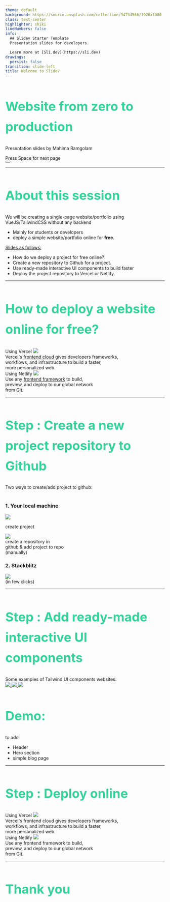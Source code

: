 ```yaml
---
theme: default
background: https://source.unsplash.com/collection/94734566/1920x1080
class: text-center
highlighter: shiki
lineNumbers: false
info: |
  ## Slidev Starter Template
  Presentation slides for developers.

  Learn more at [Sli.dev](https://sli.dev)
drawings:
  persist: false
transition: slide-left
title: Welcome to Slidev
---
```


# Website from zero to production

Presentation slides by Mahima Ramgolam

<div class="pt-12">
  <span @click="$slidev.nav.next" class="px-2 py-1 rounded cursor-pointer" hover="bg-white bg-opacity-10">
    Press Space for next page <carbon:arrow-right class="inline"/>
  </span>
</div>

<div class="abs-br m-6 flex gap-2">
  <button @click="$slidev.nav.openInEditor()" title="Open in Editor" class="text-xl slidev-icon-btn opacity-50 !border-none !hover:text-white">
    <carbon:edit />
  </button>
  <a href="https://github.com/slidevjs/slidev" target="_blank" alt="GitHub"
    class="text-xl slidev-icon-btn opacity-50 !border-none !hover:text-white">
    <carbon-logo-github />
  </a>
</div>

<style>
  .slidev-layout.cover h1 {
    font-size: 45px;
    color: #34D399;
    line-height: 4rem;
    font-weight: 900;
    /* padding-bottom: 25px; */
  }
</style>

<!--
[1mins]
Hi everyone,
Welcome to my session.
I am Mahima Ramgolam. A frontend developer.
First of all, I thank you for atttending my prsentation today,
lets dive directly into the subject,
my topic for today is Website from zero to production
-->

---

# About this session

<div class="text-green-200">We will be creating a single-page website/portfolio using VueJS/TailwindCSS without any backend
</div>

- Mainly for students or developers
- deploy a simple website/portfolio online for <b class="text-green-300">free</b>.

<u>Slides as follows:</u>

- How do we deploy a project for free online?
- Create a new repository to Github for a project.
- Use ready-made interactive UI components to build faster
- Deploy the project repository to Vercel or Netlify.

<style>

  h1 {
    font-size: 40px;
    color: #34D399;
    line-height: 4rem;
    font-weight: 700;
  }
</style>

<!--
[3mins]
We will be creating a single-page website/portfolio using VueJS/TailwindCSS and
deploy it online through Vercel/Netlify


- students - looking for a job - built portfolio
- developers -developing projects -deploy website online to showcase recruiters
-->

---

# How to deploy a website online for free?

<div class="flex justify-between">

  <div class="flex flex-col gap-4">
  Using Vercel

  <a href="https://vercel.com/" target="_blank" class="border-none" >
  <img
  src="/vercel.png"
  class="w[400px]"
  />
  </a>

  <div class="text-sm">
  Vercel's <u>frontend cloud</u> gives developers frameworks,<br/> workflows, and infrastructure to build a faster,<br/> more personalized web.
  </div>
  </div>

  <div class="flex flex-col gap-4">
  Using Netlify
  <a href="https://www.netlify.com/" target="_blank" class="border-none" >
  <img
  src="/netlify.png"
  class="w[400px] h-[225px]"
  />
  </a>

  <div>
  Use any <u>frontend framework</u> to build, <br/> preview, and deploy to our global network <br/> from Git.
  </div>  
  </div>

</div>

<style>

  h1 {
    font-size: 40px;
    color: #34D399;
    line-height: 4rem;
    font-weight: 700;
  }
</style>

---

# Step : Create a new project repository to Github

<div class="text-center"> Two ways to create/add project to github:
</div>
<br/>
<div grid="~ cols-2 gap-4">
<div >

<h3 class="text-center pb-4">1. Your local machine </h3>

<div class="flex items-center">
<img
  src="/terminal.png"
  class="w-56"
/>
<p class="text-sm">create project</p>
</div>

<div>
<div  class="flex items-center pt-4">
<img
  src="/github-screenshot.png"
  class="w-64 -mt-4"
/>

<div class="text-sm pl-2">create a repository in <br/>github & add project to repo</div>
</div>
</div>
<div class="pl-24 text-sm"> (manually) </div>
</div>

<div class="flex flex-col items-center">

<h3 class="text-center pb-4">2. Stackblitz</h3>
<div class="text-center">
<img
  src="/stackblitz.png"
  class="w-[400px]"
/>

<div class="text-sm">(in few clicks)</div>

</div>
</div>
</div>

<style>

  h1 {
    font-size: 40px;
    color: #34D399;
    line-height: 4rem;
    font-weight: 700;
  }
</style>

<!--
[5mins]
1. Using stackblitz
- provides a full development environment in the browser, it currently supports javascript/adjacent framework such vue/react/angular/nuxt/nextjs.
- developers can create new project in seconds, connect these projects to their github code repositories to work on
- it takes care of installing dependencies, compiling, bumdling and hot reloading
- stakblitz is powered by webContainers

StackBlitz instructions
- Register for a free account on GitHub.
- StackBlitz uses your GitHub account as a social login.
- Register for a free StackBlitz account by using your GitHub account.
- On StackBlitz's site, click START A NEW APP then select Vue to start a new Vue workspace.
-->

---

# Step : Add ready-made interactive UI components

<div>Some examples of Tailwind UI components websites:
</div>

<div class="flex gap-4 items-center pb-12">
<a href="https://tailwindui.com/" target="_blank" class="border-none" >
<img
  src="/tailwindUI.png"
  class="w-32 h-8"
/>
</a>

<a href="https://flowbite.com/" target="_blank" class="border-none" >
<img
  src="/flowbites.png"
  class="w-32"
/>
</a>

<a href="https://daisyui.com/" target="_blank" class="border-none" >
<img
src="/daisyui.png"
class="w-32"
/>
</a>
</div>

# Demo:

<div class="-mt-4" v-click>to add: </div>

<ul v-after>
<li>Header</li>
<li>Hero section</li>
<li>simple blog page</li>
</ul>

<!--
[10mins]
flowbites header
flowbites > docs - navbar

gallerry
tailwindUI > applicationui > gridList
-->

<style>

  h1 {
    font-size: 35px;
    color: #34D399;
    line-height: 4rem;
    font-weight: 700;
  }
</style>

---

# Step : Deploy online

<div class="flex justify-between">

  <div class="flex flex-col gap-4">
  Using Vercel

  <a href="https://daisyui.com/" target="_blank" class="border-none" >
  <img
  src="/vercel.png"
  class="w[400px]"
  />
  </a>

  <div class="text-sm">
  Vercel's frontend cloud gives developers frameworks,<br/> workflows, and infrastructure to build a faster,<br/> more personalized web.
  </div>
  </div>

  <div class="flex flex-col gap-4">
  Using Netlify
  <a href="https://daisyui.com/" target="_blank" class="border-none" >
  <img
  src="/netlify.png"
  class="w[400px] h-[225px]"
  />
  </a>

  <div>
  Use any frontend framework to build, <br/> preview, and deploy to our global network <br/> from Git.
  </div>  
  </div>

</div>

<style>

  h1 {
    font-size: 40px;
    color: #34D399;
    line-height: 4rem;
    font-weight: 700;
  }
</style>

<!--
[2mins]
-->

---

# Thank you

<style>

  h1 {
    font-size: 40px;
    color: #34D399;
    line-height: 4rem;
    font-weight: 700;
  }
</style>

<!--
[10mins]
-->
